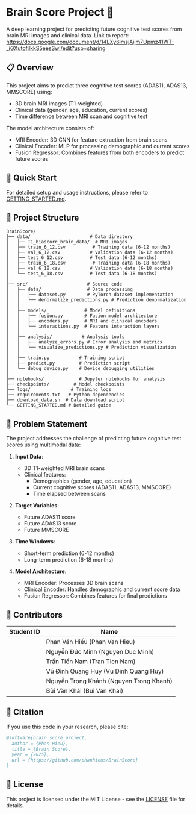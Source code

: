 # Brain Score Project 🧠

A deep learning project for predicting future cognitive test scores from brain MRI images and clinical data.
Link to report: https://docs.google.com/document/d/14LXy6imsjAijm7Upmz41WT-_iGXutofiIkkS5eesSwI/edit?usp=sharing

## 📋 Overview

This project aims to predict three cognitive test scores (ADAS11, ADAS13, MMSCORE) using:
- 3D brain MRI images (T1-weighted)
- Clinical data (gender, age, education, current scores)
- Time difference between MRI scan and cognitive test

The model architecture consists of:
- MRI Encoder: 3D CNN for feature extraction from brain scans
- Clinical Encoder: MLP for processing demographic and current scores
- Fusion Regressor: Combines features from both encoders to predict future scores

## 🚀 Quick Start

For detailed setup and usage instructions, please refer to [GETTING_STARTED.md](GETTING_STARTED.md).

## 📁 Project Structure

```
BrainScore/
├── data/                      # Data directory
│   ├── T1_biascorr_brain_data/  # MRI images
│   ├── train_6_12.csv          # Training data (6-12 months)
│   ├── val_6_12.csv           # Validation data (6-12 months)
│   ├── test_6_12.csv          # Test data (6-12 months)
│   ├── train_6_18.csv          # Training data (6-18 months)
│   ├── val_6_18.csv           # Validation data (6-18 months)
│   └── test_6_18.csv          # Test data (6-18 months)
│
├── src/                      # Source code
│   ├── data/                 # Data processing
│   │   ├── dataset.py        # PyTorch dataset implementation
│   │   └── denormalize_predictions.py # Prediction denormalization
│   │
│   ├── models/              # Model definitions
│   │   ├── fusion.py        # Fusion model architecture
│   │   ├── encoders.py      # MRI and clinical encoders
│   │   └── interactions.py  # Feature interaction layers
│   │
│   ├── analysis/           # Analysis tools
│   │   ├── analyze_errors.py # Error analysis and metrics
│   │   └── visualize_predictions.py # Prediction visualization
│   │
│   ├── train.py           # Training script
│   ├── predict.py         # Prediction script
│   └── debug_device.py    # Device debugging utilities
│
├── notebooks/             # Jupyter notebooks for analysis
├── checkpoints/         # Model checkpoints
├── logs/               # Training logs
├── requirements.txt   # Python dependencies
├── download_data.sh  # Data download script
└── GETTING_STARTED.md # Detailed guide
```

## 🧪 Problem Statement

The project addresses the challenge of predicting future cognitive test scores using multimodal data:

1. **Input Data**:
   - 3D T1-weighted MRI brain scans
   - Clinical features:
     - Demographics (gender, age, education)
     - Current cognitive scores (ADAS11, ADAS13, MMSCORE)
     - Time elapsed between scans

2. **Target Variables**:
   - Future ADAS11 score
   - Future ADAS13 score
   - Future MMSCORE

3. **Time Windows**:
   - Short-term prediction (6-12 months)
   - Long-term prediction (6-18 months)

4. **Model Architecture**:
   - MRI Encoder: Processes 3D brain scans
   - Clinical Encoder: Handles demographic and current score data
   - Fusion Regressor: Combines features for final predictions

## 👥 Contributors

| Student ID | Name |
|------------|------|
| | Phan Văn Hiếu (Phan Van Hieu) |
| | Nguyễn Đức Minh (Nguyen Duc Minh) |
| | Trần Tiến Nam (Tran Tien Nam) |
| | Vũ Đình Quang Huy (Vu Dinh Quang Huy) |
| | Nguyễn Trọng Khánh (Nguyen Trong Khanh) |
| | Bùi Văn Khải (Bui Van Khai) |

## 📝 Citation

If you use this code in your research, please cite:

```bibtex
@software{brain_score_project,
  author = {Phan Hieu},
  title = {Brain Score},
  year = {2025},
  url = {https://github.com/phanhieus/BrainScore}
}
```

## 📄 License

This project is licensed under the MIT License - see the [LICENSE](LICENSE) file for details.
